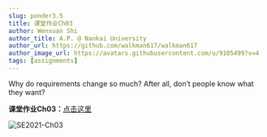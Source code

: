 ```yaml
---
slug: ponder3.5
title: 课堂作业Ch03
author: Wenxuan Shi
author_title: A.P. @ Nankai University
author_url: https://github.com/walkman617/walkman617
author_image_url: https://avatars.githubusercontent.com/u/9105499?v=4
tags: [assignments]
---
```


Why do requirements change so much? After all, don’t people know what they want?

**课堂作业Ch03：**[点击这里](http://nankai-cs.mikecrm.com/TnpBZYP)

![SE2021-Ch03](/img/assignments/ch03.png)
